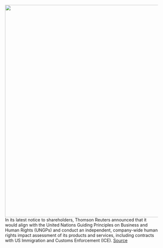 <img src='https://cdn.vox-cdn.com/thumbor/4KQyoO2Vqe4uidbDhbn0h5ebwNQ=/0x0:5401x3648/1200x800/filters:focal(2269x1392:3133x2256)/cdn.vox-cdn.com/uploads/chorus_image/image/70811327/945287450.0.jpg' width='700px' /><br/>
In its latest notice to shareholders, Thomson Reuters announced that it would align with the United Nations Guiding Principles on Business and Human Rights (UNGPs) and conduct an independent, company-wide human rights impact assessment of its products and services, including contracts with US Immigration and Customs Enforcement (ICE).
<a href='https://www.theverge.com/2022/4/29/23048819/thomson-reuters-human-rights-assessment-ice-bcgeu-mijente'> Source <a/>